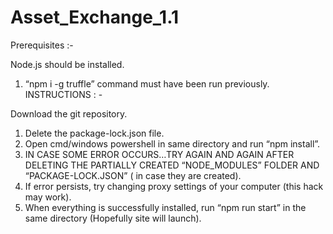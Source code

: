 # Asset_Exchange_1.1

Prerequisites :-

Node.js should be installed.
1. “npm i -g truffle” command must have been run previously.
INSTRUCTIONS : -

Download the git repository.
1. Delete the package-lock.json file.
2. Open cmd/windows powershell in same directory and run “npm install”.
3. IN CASE SOME ERROR OCCURS…TRY AGAIN AND AGAIN AFTER DELETING THE PARTIALLY CREATED “NODE_MODULES” FOLDER AND “PACKAGE-LOCK.JSON” ( in case they are created).
4. If error persists, try changing proxy settings of your computer (this hack may work).
5. When everything is successfully installed, run “npm run start” in the same directory (Hopefully site will launch).
